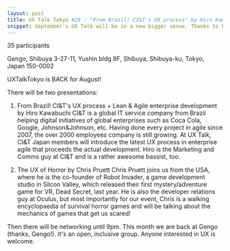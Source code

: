```yaml
---
layout: post
title: UX Talk Tokyo #29 : "From Brazil! CI&T's UX process" by Hiro Kawabuchi & "The UX of Horror" by Chris Pruett
snippet: September's UX Talk will be in a new bigger venue. Thanks to Pivotal for agreeing to host the ...
---
```

35 participants

Gengo, Shibuya 3-27-11, Yushin bldg 8F, Shibuya, Shibuya-ku, Tokyo, Japan 150-0002

UXTalkTokyo is BACK for August!

There will be two presentations:
1) From Brazil! CI&T's UX process + Lean & Agile enterprise development by Hiro Kawabuchi
CI&T is a global IT service company from Brazil helping digital initiatives of global enterprises such as Coca Cola, Google, Johnson&Johnson, etc. Having done every project in agile since 2007, the over 2000 employees company is still growing. At UX Talk, CI&T Japan members will introduce the latest UX process in enterprise agile that proceeds the actual development. Hiro is the Marketing and Comms guy at CI&T and is a rather awesome bassist, too.

2) The UX of Horror by Chris Pruett
Chris Pruett joins us from the USA, where he is the co-founder of Robot Invader, a game development studio in Silcon Valley, which released their first mystery/adventure game for VR, Dead Secret, last year. He is also the developer relations guy at Oculus, but most importantly for our event, Chris is a walking encyclopaedia of survival horror games and will be talking about the mechanics of games that get us scared!

Then there will be networking until 9pm. This month we are back at Gengo (thanks, Gengo!). It's an open, inclusive group. Anyone interested in UX is welcome.

